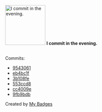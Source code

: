 <img src="https://my-badges.github.io/my-badges/evening-commits.png" alt="I commit in the evening." title="I commit in the evening." width="128">
<strong>I commit in the evening.</strong>
<br><br>

Commits:

- <a href="https://github.com/Rignchen/dgm-lexicon/commit/95430616f01edbade052a8fc28b64f8d81e633f1">9543061</a>
- <a href="https://github.com/Rignchen/dgm-lexicon/commit/eb4bc1fd25453a4dd3f8c37434de12f1bda72d1d">eb4bc1f</a>
- <a href="https://github.com/Rignchen/dgm-lexicon/commit/3b108fe070856f6bd727ba5f08cea563a5fb0beb">3b108fe</a>
- <a href="https://github.com/Rignchen/dgm-lexicon/commit/553ccd83f498460a5ae942938fb9343c985eb1a5">553ccd8</a>
- <a href="https://github.com/Rignchen/dgm-lexicon/commit/cc4009e37aa86d34243f0618613bf6a24b6a8666">cc4009e</a>
- <a href="https://github.com/Rignchen/dgm-lexicon/commit/9fb9bdb3730c43f708f7f7bec73e5eeb848ffac5">9fb9bdb</a>


Created by <a href="https://github.com/my-badges/my-badges">My Badges</a>